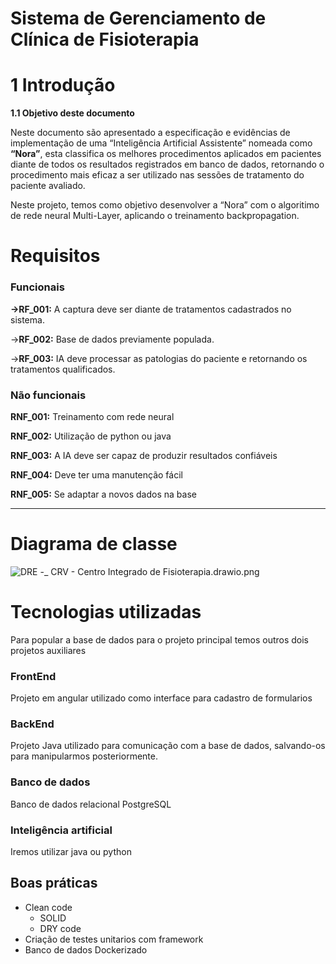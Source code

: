 # Sistema de Gerenciamento de Clínica de Fisioterapia

# ****1 Introdução****

**1.1 Objetivo deste documento**

Neste documento são apresentado a especificação e evidências de implementação de uma “Inteligência Artificial Assistente” nomeada como **“Nora”**, esta classifica os melhores procedimentos aplicados em pacientes diante de todos os resultados registrados em banco de dados, retornando o procedimento mais eficaz a ser utilizado nas sessões de tratamento do paciente avaliado. 

Neste projeto, temos como objetivo desenvolver a “Nora” com o algoritimo de rede neural Multi-Layer, aplicando o treinamento backpropagation. 

# Requisitos

### Funcionais

**→RF_001:** A captura deve ser diante de tratamentos cadastrados no sistema.

→**RF_002:** Base de dados previamente populada.

→**RF_003:** IA deve processar as patologias do paciente e retornando os tratamentos qualificados.

### Não funcionais

**RNF_001:** Treinamento com rede neural

**RNF_002:** Utilização de python ou java

**RNF_003:** A IA deve ser capaz de produzir resultados  confiáveis

**RNF_004:** Deve ter uma manutenção fácil

**RNF_005:** Se adaptar a novos dados na base 

---

# Diagrama de classe

![DRE -_  CRV - Centro Integrado de Fisioterapia.drawio.png](https://s3-us-west-2.amazonaws.com/secure.notion-static.com/1ee2edf3-08de-4554-b71b-c75a24f53f25/DRE_-___CRV_-_Centro_Integrado_de_Fisioterapia.drawio.png)

# Tecnologias utilizadas

Para popular a base de dados para o projeto principal temos outros dois projetos auxiliares

### FrontEnd

Projeto em angular utilizado como interface para cadastro de formularios

### BackEnd

Projeto Java utilizado para comunicação com a base de dados, salvando-os para manipularmos posteriormente.

### Banco de dados

Banco de dados relacional PostgreSQL

### Inteligência artificial

Iremos utilizar java ou python

## Boas práticas

- Clean code
    - SOLID
    - DRY code
- Criação de testes unitarios com framework
- Banco de dados Dockerizado
